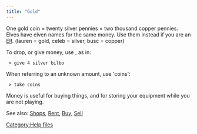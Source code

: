 ```yaml
---
title: "Gold"
---
```


One gold coin = twenty silver pennies = two thousand copper pennies.
Elves have elven names for the same money. Use them instead if you are
an [Elf](Elf "wikilink"). (lauren = gold, celeb = silver, busc = copper)

To drop, or give money, use <amount> <kind>, as in:

` > give 4 silver bilbo`

When referring to an unknown amount, use 'coins':

` > take coins`

Money is useful for buying things, and for storing your equipment while
you are not playing.

See also: [Shops](Shops "wikilink"), [Rent](Rent "wikilink"),
[Buy](Buy "wikilink"), [Sell](Sell "wikilink")

[Category:Help files](Category:Help_files "wikilink")